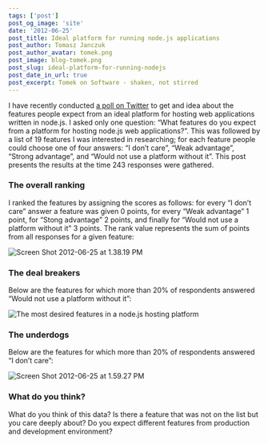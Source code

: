 ```yaml
---
tags: ['post']
post_og_image: 'site'
date: '2012-06-25'  
post_title: Ideal platform for running node.js applications
post_author: Tomasz Janczuk
post_author_avatar: tomek.png
post_image: blog-tomek.png
post_slug: ideal-platform-for-running-nodejs
post_date_in_url: true
post_excerpt: Tomek on Software - shaken, not stirred
---
```





I have recently conducted [a poll on Twitter](http://twtpoll.com/1h5q1h) to get and idea about the features people expect from an ideal platform for hosting web applications written in node.js. I asked only one question: “What features do you expect from a platform for hosting node.js web applications?”. This was followed by a list of 19 features I was interested in researching; for each feature people could choose one of four answers: “I don’t care”, “Weak advantage”, “Strong advantage”, and “Would not use a platform without it”. This post presents the results at the time 243 responses were gathered.     

### The overall ranking  

I ranked the features by assigning the scores as follows: for every “I don’t care” answer a feature was given 0 points, for every “Weak advantage” 1 point, for “Stong advantage” 2 points, and finally for “Would not use a platform without it” 3 points. The rank value represents the sum of points from all responses for a given feature:   

 ![Screen Shot 2012-06-25 at 1.38.19 PM](http://lh6.ggpht.com/-IOmoNc9IfEU/T-jWaLB11yI/AAAAAAAACDA/qGr8WaTpcRc/Screen%252520Shot%2525202012-06-25%252520at%2525201.38.19%252520PM_thumb%25255B2%25255D.png?imgmax=800)  

### The deal breakers  

Below are the features for which more than 20% of respondents answered “Would not use a platform without it”:  

 ![The most desired features in a node.js hosting platform](http://lh3.ggpht.com/-hXtxBak3Q84/T-jWahacjuI/AAAAAAAACDQ/9nUSZGhaV-A/Screen%252520Shot%2525202012-06-25%252520at%2525201.49.17%252520PM_thumb%25255B2%25255D.png?imgmax=800)  

### The underdogs   

Below are the features for which more than 20% of respondents answered “I don’t care”:  

 ![Screen Shot 2012-06-25 at 1.59.27 PM](http://lh5.ggpht.com/-wWVgRLwvoKM/T-jWbFMcmsI/AAAAAAAACDg/SWYvW1x-CcA/Screen%252520Shot%2525202012-06-25%252520at%2525201.59.27%252520PM_thumb%25255B3%25255D.png?imgmax=800)      

### What do you think?  

What do you think of this data? Is there a feature that was not on the list but you care deeply about? Do you expect different features from production and development environment?   